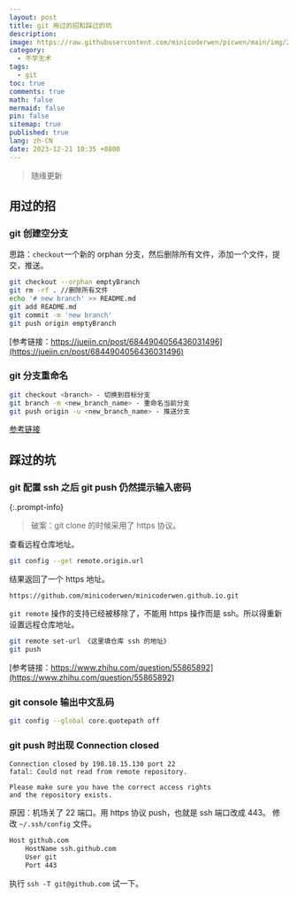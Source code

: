 ```yaml
---
layout: post
title: git 用过的招和踩过的坑
description:
image: https://raw.githubusercontent.com/minicoderwen/picwen/main/img/2023-10-05-1696543005.jpg
category:
  - 不学无术
tags:
  - git
toc: true
comments: true
math: false
mermaid: false
pin: false
sitemap: true
published: true
lang: zh-CN
date: 2023-12-21 10:35 +0800
---
```


> 随缘更新

## 用过的招

### git 创建空分支

思路：`checkout`一个新的 orphan 分支，然后删除所有文件，添加一个文件，提交，推送。

```bash
git checkout --orphan emptyBranch
git rm -rf . //删除所有文件
echo '# new branch' >> README.md
git add README.md
git commit -m 'new branch'
git push origin emptyBranch
```

[参考链接：https://juejin.cn/post/6844904056436031496](https://juejin.cn/post/6844904056436031496)

### git 分支重命名

```bash
git checkout <branch> - 切换到目标分支
git branch -m <new_branch_name> - 重命名当前分支
git push origin -u <new_branch_name> - 推送分支
```

[参考链接](https://blog.csdn.net/Wustfish/article/details/131411472)

## 踩过的坑

### git 配置 ssh 之后 git push 仍然提示输入密码

{:.prompt-info}

> 破案：git clone 的时候采用了 https 协议。

查看远程仓库地址。

```bash
git config --get remote.origin.url
```

结果返回了一个 https 地址。

```text
https://github.com/minicoderwen/minicoderwen.github.io.git
```

`git remote` 操作的支持已经被移除了，不能用 https 操作而是 ssh。所以得重新设置远程仓库地址。

```bash
git remote set-url 《这里填仓库 ssh 的地址》
git push
```

[参考链接：https://www.zhihu.com/question/55865892](https://www.zhihu.com/question/55865892)

### git console 输出中文乱码

```bash
git config --global core.quotepath off
```

### git push 时出现 Connection closed

```console
Connection closed by 198.18.15.130 port 22
fatal: Could not read from remote repository.

Please make sure you have the correct access rights
and the repository exists.
```

原因：机场关了 22 端口。用 https 协议 push，也就是 ssh 端口改成 443。
修改 `~/.ssh/config` 文件。

```bash
Host github.com
    HostName ssh.github.com
    User git
    Port 443
```

执行 `ssh -T git@github.com` 试一下。
